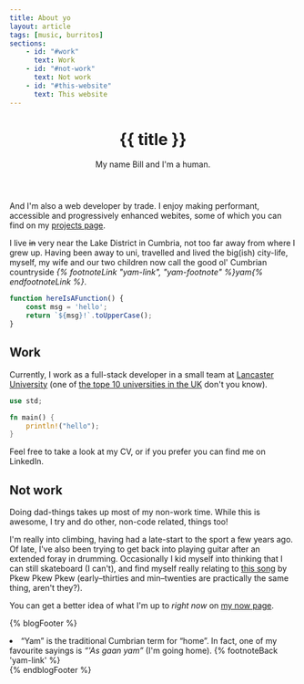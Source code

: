 ```yaml
---
title: About yo
layout: article
tags: [music, burritos]
sections: 
    - id: "#work"
      text: Work
    - id: "#not-work"
      text: Not work
    - id: "#this-website"
      text: This website
---
```


<header>
<h1>{{ title }}</h1>

My name Bill and I&apos;m a human.
</header>

And I'm also a web developer by trade. I enjoy making performant, accessible and progressively enhanced webites, some of which you can find on my [projects page](/projects).

I live ~~in~~ very near the Lake District in Cumbria, not too far away from where I grew up. Having been away to uni, travelled and lived the big(ish) city-life, myself, my wife and our two children now call the good ol' Cumbrian countryside _{% footnoteLink "yam-link", "yam-footnote" %}yam{% endfootnoteLink %}_.

```js
function hereIsAFunction() {
    const msg = 'hello';
    return `${msg}!`.toUpperCase();
}
```

## Work

Currently, I work as a full-stack developer in a small team at [Lancaster University](https://www.lancaster.ac.uk) (one of [the tope 10 universities in the UK](https://www.theguardian.com/education/ng-interactive/2018/may/29/university-league-tables-2019) don't you know).

```rust
use std;

fn main() {
    println!("hello");
}
```

Feel free to take a look at my CV, or if you prefer you can find me on LinkedIn.

## Not work

Doing dad-things takes up most of my non-work time. While this is awesome, I try and do other, non-code related, things too!

I'm really into climbing, having had a late-start to the sport a few years ago. Of late, I've also been trying to get back into playing guitar after an extended foray in drumming. Occasionally I kid myself into thinking that I can still skateboard (I can't), and find myself really relating to [this song](https://pkewx3.bandcamp.com/track/mid-20s-skateboarder-4") by Pkew Pkew Pkew (early&ndash;thirties and min&ndash;twenties are practically the same thing, aren't they?).

You can get a better idea of what I'm up to _right now_ on [my now page](/now).

{% blogFooter %}
<li id="yam-footnote">
    &ldquo;Yam&rdquo; is the traditional Cumbrian term for &ldquo;home&rdquo;. In fact, one of my favourite sayings is <i>&ldquo;'As gaan yam&rdquo;</i> (I'm going home).
    {% footnoteBack 'yam-link' %}
</li>
{% endblogFooter %}